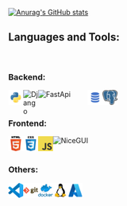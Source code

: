 [![Anurag's GitHub stats](https://github-readme-stats.vercel.app/api?username=papple23g)](https://github.com/anuraghazra/github-readme-stats)

## Languages and Tools:
<br/>

### Backend:
<a href="https://www.python.org/">
    <img align="left" alt="Python" width="30px" src="https://raw.githubusercontent.com/github/explore/78df643247d429f6cc873026c0622819ad797942/topics/python/python.png">
</a>
<a href="https://www.djangoproject.com/">
    <img align="left" alt="Django" width="30px" src="https://i.imgur.com/Q0g1Szn.png">
</a>
<a href="https://fastapi.tiangolo.com/">
    <img align="left" alt="FastApi" width="100px" src="https://i.imgur.com/EKqW6wA.png">
</a>
<a href="https://www.w3schools.com/sql/">
    <img align="left" alt="SQL" width="30px" src="https://raw.githubusercontent.com/github/explore/80688e429a7d4ef2fca1e82350fe8e3517d3494d/topics/sql/sql.png">
</a>
<a href="https://www.postgresql.org/">
    <img align="left" alt="postgresql" width="30px" src="https://raw.githubusercontent.com/github/explore/80688e429a7d4ef2fca1e82350fe8e3517d3494d/topics/postgresql/postgresql.png">
</a>
<br/><br/>

### Frontend:
<a href="https://developer.mozilla.org/en-US/docs/Web/HTML">
    <img align="left" alt="HTML5" width="30px" src="https://raw.githubusercontent.com/github/explore/80688e429a7d4ef2fca1e82350fe8e3517d3494d/topics/html/html.png">
</a>
<a href="https://developer.mozilla.org/en-US/docs/Web/CSS">
    <img align="left" alt="CSS3" width="30px" src="https://raw.githubusercontent.com/github/explore/80688e429a7d4ef2fca1e82350fe8e3517d3494d/topics/css/css.png">
</a>
<a href="https://developer.mozilla.org/en-US/docs/Web/JavaScript">
    <img align="left" alt="JavaScript" width="30px" src="https://raw.githubusercontent.com/github/explore/80688e429a7d4ef2fca1e82350fe8e3517d3494d/topics/javascript/javascript.png">
</a>
<a href="https://nicegui.io/">
    <img align="left" alt="NiceGUI" width="100px" src="https://i.imgur.com/jqVtdNt.png">
</a>
<br/><br/>

### Others:
<a href="https://code.visualstudio.com/">
    <img align="left" alt="Visual Studio Code" width="30px" src="https://raw.githubusercontent.com/github/explore/80688e429a7d4ef2fca1e82350fe8e3517d3494d/topics/visual-studio-code/visual-studio-code.png">
</a>
<a href="https://git-scm.com/">
    <img align="left" alt="git" width="30px" src="https://raw.githubusercontent.com/github/explore/78df643247d429f6cc873026c0622819ad797942/topics/git/git.png">
</a>
<a href="https://www.docker.com/">
    <img align="left" alt="docker" width="30px" src="https://raw.githubusercontent.com/github/explore/78df643247d429f6cc873026c0622819ad797942/topics/docker/docker.png">
</a>
<a href="https://www.linux.org/">
    <img align="left" alt="linux" width="30px" src="https://raw.githubusercontent.com/github/explore/78df643247d429f6cc873026c0622819ad797942/topics/linux/linux.png">
</a>
<a href="https://azure.microsoft.com/">
    <img align="left" alt="Azure" width="30px" src="https://raw.githubusercontent.com/github/explore/78df643247d429f6cc873026c0622819ad797942/topics/azure/azure.png">
</a>
